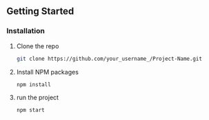 <div id="top"></div>





## Getting Started




### Installation



1. Clone the repo
   ```sh
   git clone https://github.com/your_username_/Project-Name.git
   ```
2. Install NPM packages
   ```sh
   npm install
   ```
3. run the project
   ```sh
   npm start
   ```













